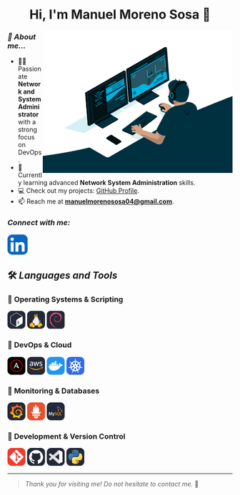 <!--  COMENTARIO  -->
<h1 align="center">Hi, I'm Manuel Moreno Sosa 👋</h1>
<p align="left">
  <img src="/img/administrator.gif" alt="image" width="425" align="right">
</p>


### *💬 About me...*
- 🙋‍♂️ Passionate **Network and System Administrator** with a strong focus on DevOps.
- 🌱 Currently learning advanced **Network System Administration** skills.
- 💻 Check out my projects: [GitHub Profile](https://github.com/Manuelms04?tab=repositories).
- 📫 Reach me at **manuelmorenososa04@gmail.com**.


###  *Connect with me:* 

<a href="https://www.linkedin.com/in/manuel-moreno-sosa-46a2b0334/">
  <img src="https://raw.githubusercontent.com/tandpfun/skill-icons/65dea6c4eaca7da319e552c09f4cf5a9a8dab2c8/icons/LinkedIn.svg" width="45" height="45"/>
</a>


## 🛠️ *Languages and Tools*

### 🔹 **Operating Systems & Scripting**
<p align="left"> 
  <a href="https://www.gnu.org/software/bash/" target="_blank"><img src="https://raw.githubusercontent.com/tandpfun/skill-icons/main/icons/Bash-Dark.svg" width="40" height="40"/></a>
  <a href="https://www.linux.org/" target="_blank"><img src="https://github.com/tandpfun/skill-icons/raw/main/icons/Linux-Dark.svg" width="40" height="40"/></a>
  <a href="https://www.debian.org/" target="_blank"><img src="https://github.com/tandpfun/skill-icons/raw/main/icons/Debian-Dark.svg" width="40" height="40"/></a>
</p>

### 🔹 **DevOps & Cloud**
<p align="left"> 
  <a href="https://www.redhat.com/en/ansible-collaborative" target="_blank"><img src="https://raw.githubusercontent.com/tandpfun/skill-icons/main/icons/Ansible.svg" width="40" height="40"/></a>
  <a href="https://aws.amazon.com" target="_blank"><img src="https://github.com/tandpfun/skill-icons/raw/main/icons/AWS-Dark.svg" width="40" height="40"/></a>
  <a href="https://www.docker.com/" target="_blank"><img src="https://github.com/tandpfun/skill-icons/raw/main/icons/Docker.svg" width="40" height="40"/></a>
  <a href="https://kubernetes.io/" target="_blank"><img src="https://github.com/tandpfun/skill-icons/raw/main/icons/Kubernetes.svg" width="40" height="40"/></a>
</p>

### 🔹 **Monitoring & Databases**
<p align="left"> 
  <a href="https://grafana.com/" target="_blank"><img src="https://github.com/tandpfun/skill-icons/raw/main/icons/Grafana-Dark.svg" width="40" height="40"/></a>
  <a href="https://prometheus.io/" target="_blank"><img src="https://github.com/tandpfun/skill-icons/raw/main/icons/Prometheus.svg" width="40" height="40"/></a>
  <a href="https://www.mysql.com/" target="_blank"><img src="https://github.com/tandpfun/skill-icons/raw/main/icons/MySQL-Dark.svg" width="40" height="40"/></a>
</p>

### 🔹 **Development & Version Control**
<p align="left"> 
  <a href="https://git-scm.com/" target="_blank"><img src="https://raw.githubusercontent.com/tandpfun/skill-icons/main/icons/Git.svg" width="40" height="40"/></a>
  <a href="https://github.com/" target="_blank"><img src="https://github.com/tandpfun/skill-icons/raw/main/icons/Github-Dark.svg" width="40" height="40"/></a>
  <a href="https://code.visualstudio.com/" target="_blank"><img src="https://github.com/tandpfun/skill-icons/raw/main/icons/VSCode-Dark.svg" width="40" height="40"/></a>
  <a href="https://www.python.org/" target="_blank"><img src="https://raw.githubusercontent.com/tandpfun/skill-icons/main/icons/Python-Dark.svg" width="40" height="40"/></a>
</p>

---

 > *Thank you for visiting me! Do not hesitate to contact me.* 🚀
 

